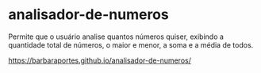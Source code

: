 # analisador-de-numeros

Permite que o usuário analise quantos números quiser, exibindo a quantidade total de números, o maior e menor, a soma e a média de todos.

https://barbaraportes.github.io/analisador-de-numeros/
